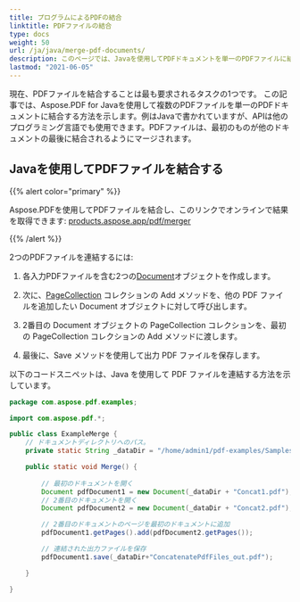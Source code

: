 ```yaml
---
title: プログラムによるPDFの結合
linktitle: PDFファイルの結合
type: docs
weight: 50
url: /ja/java/merge-pdf-documents/
description: このページでは、Javaを使用してPDFドキュメントを単一のPDFファイルに結合する方法を説明します。
lastmod: "2021-06-05"
---
```


現在、PDFファイルを結合することは最も要求されるタスクの1つです。
この記事では、Aspose.PDF for Javaを使用して複数のPDFファイルを単一のPDFドキュメントに結合する方法を示します。例はJavaで書かれていますが、APIは他のプログラミング言語でも使用できます。PDFファイルは、最初のものが他のドキュメントの最後に結合されるようにマージされます。

## Javaを使用してPDFファイルを結合する

{{% alert color="primary" %}}

Aspose.PDFを使用してPDFファイルを結合し、このリンクでオンラインで結果を取得できます: [products.aspose.app/pdf/merger](https://products.aspose.app/pdf/merger)

{{% /alert %}}

2つのPDFファイルを連結するには:

1. 各入力PDFファイルを含む2つの[Document](https://reference.aspose.com/pdf/java/com.aspose.pdf/class-use/Document)オブジェクトを作成します。

1. 次に、[PageCollection](https://reference.aspose.com/pdf/java/com.aspose.pdf/class-use/PageCollection) コレクションの Add メソッドを、他の PDF ファイルを追加したい Document オブジェクトに対して呼び出します。
1. 2番目の Document オブジェクトの PageCollection コレクションを、最初の PageCollection コレクションの Add メソッドに渡します。
1. 最後に、Save メソッドを使用して出力 PDF ファイルを保存します。

以下のコードスニペットは、Java を使用して PDF ファイルを連結する方法を示しています。

```java
package com.aspose.pdf.examples;

import com.aspose.pdf.*;

public class ExampleMerge {
    // ドキュメントディレクトリへのパス。
    private static String _dataDir = "/home/admin1/pdf-examples/Samples/";

    public static void Merge() {
        
        // 最初のドキュメントを開く
        Document pdfDocument1 = new Document(_dataDir + "Concat1.pdf");
        // 2番目のドキュメントを開く
        Document pdfDocument2 = new Document(_dataDir + "Concat2.pdf");

        // 2番目のドキュメントのページを最初のドキュメントに追加
        pdfDocument1.getPages().add(pdfDocument2.getPages());

        // 連結された出力ファイルを保存
        pdfDocument1.save(_dataDir+"ConcatenatePdfFiles_out.pdf");

    }

}
```